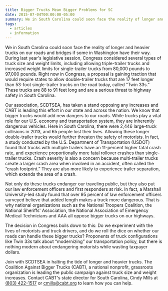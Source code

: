 ```yaml
---
title: Bigger Trucks Mean Bigger Problems for SC
date: 2015-07-04T00:00:00-05:00
summary: We in South Carolina could soon face the reality of longer and heavier trucks on our roads and bridges if some in Washington have their way. During last year's legislative session, Congress considered...
tags:
  - articles
  - information
---
```

We in South Carolina could soon face the reality of longer and heavier trucks on our roads and bridges if some in Washington have their way. During last year's legislative session, Congress considered several types of truck size and weight limits, including allowing triple-trailer trucks and increased weight limits for single-trailer trucks from 80,000 pounds to 97,000 pounds. Right now in Congress, a proposal is gaining traction that would require states to allow double-trailer trucks that are 17 feet longer than 53-foot single-trailer trucks on the road today, called &ldquo;Twin 33s.&rdquo; These trucks are 88 to 91 feet long and are a serious threat to highway safety in South Carolina.

Our association, SCDTSEA, has taken a stand opposing any increases and CABT is leading this effort in our state and across the nation. We know that bigger trucks would add new dangers to our roads. While trucks play a vital role for our U.S. economy and transportation system, they are inherently dangerous vehicles. Here in South Carolina, there were 2,446 large-truck collisions in 2013, and 65 people lost their lives. Allowing these longer double-trailer trucks would further threaten the safety of motorists. In fact, a study conducted by the U.S. Department of Transportation (USDOT) found that trucks with multiple trailers have an 11-percent higher fatal crash rate, and experience proportionally more fatal rollover crashes than single-trailer trucks. Crash severity is also a concern because multi-trailer trucks create a larger crash area when involved in an accident, often called the &ldquo;crash footprint.&rdquo; They are also more likely to experience trailer separation, which extends the area of a crash.

Not only do these trucks endanger our traveling public, but they also put our law enforcement officers and first responders at risk. In fact, a Marshall University-led study found that over 95 percent of law enforcement officers surveyed believe that added length makes a truck more dangerous. That is why national organizations such as the National Troopers Coalition, the National Sheriffs' Association, the National Association of Emergency Medical Technicians and AAA all oppose bigger trucks on our highways.

The decision in Congress boils down to this: Do we experiment with the lives of motorists and truck drivers, and do we roll the dice on whether our roads can handle these bigger trucks? Proponents of truck configurations like Twin 33s talk about &ldquo;modernizing&rdquo; our transportation policy, but there is nothing modern about endangering motorists while wasting taxpayer dollars.

Join with SCDTSEA in halting the tide of longer and heavier trucks. The Coalition Against Bigger Trucks (CABT), a national nonprofit, grassroots organization is leading the public campaign against truck size and weight increases. Contact CABT's state director for South Carolina, Cindy Mills at [(803) 422-1517](tel:+18034221517) or [cmills@cabt.org](mailto:cmills@cabt.org) to learn how you can help.
